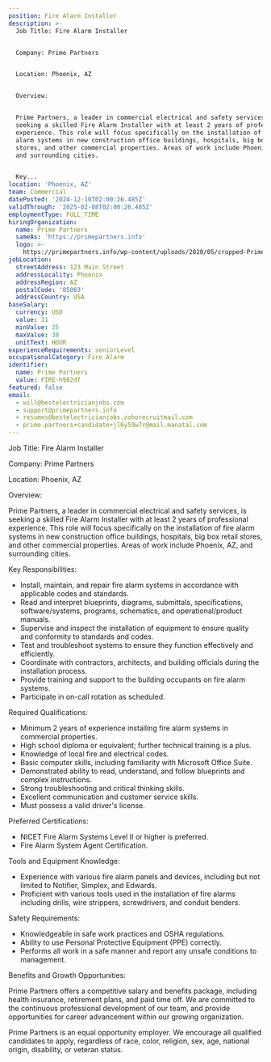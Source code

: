 ```yaml
---
position: Fire Alarm Installer
description: >-
  Job Title: Fire Alarm Installer


  Company: Prime Partners


  Location: Phoenix, AZ


  Overview:


  Prime Partners, a leader in commercial electrical and safety services, is
  seeking a skilled Fire Alarm Installer with at least 2 years of professional
  experience. This role will focus specifically on the installation of fire
  alarm systems in new construction office buildings, hospitals, big box retail
  stores, and other commercial properties. Areas of work include Phoenix, AZ,
  and surrounding cities. 


  Key...
location: 'Phoenix, AZ'
team: Commercial
datePosted: '2024-12-10T02:00:26.485Z'
validThrough: '2025-02-08T02:00:26.485Z'
employmentType: FULL_TIME
hiringOrganization:
  name: Prime Partners
  sameAs: 'https://primepartners.info'
  logo: >-
    https://primepartners.info/wp-content/uploads/2020/05/cropped-Prime-Partners-Logo-NO-BG-1-1.png
jobLocation:
  streetAddress: 123 Main Street
  addressLocality: Phoenix
  addressRegion: AZ
  postalCode: '85003'
  addressCountry: USA
baseSalary:
  currency: USD
  value: 31
  minValue: 25
  maxValue: 38
  unitText: HOUR
experienceRequirements: seniorLevel
occupationalCategory: Fire Alarm
identifier:
  name: Prime Partners
  value: FIRE-h982df
featured: false
email:
  - will@bestelectricianjobs.com
  - support@primepartners.info
  - resumes@bestelectricianjobs.zohorecruitmail.com
  - prime.partners+candidate+jl6y59w7r@mail.manatal.com
---
```




Job Title: Fire Alarm Installer

Company: Prime Partners

Location: Phoenix, AZ

Overview:

Prime Partners, a leader in commercial electrical and safety services, is seeking a skilled Fire Alarm Installer with at least 2 years of professional experience. This role will focus specifically on the installation of fire alarm systems in new construction office buildings, hospitals, big box retail stores, and other commercial properties. Areas of work include Phoenix, AZ, and surrounding cities. 

Key Responsibilities:

- Install, maintain, and repair fire alarm systems in accordance with applicable codes and standards.
- Read and interpret blueprints, diagrams, submittals, specifications, software/systems, programs, schematics, and operational/product manuals.
- Supervise and inspect the installation of equipment to ensure quality and conformity to standards and codes.
- Test and troubleshoot systems to ensure they function effectively and efficiently.
- Coordinate with contractors, architects, and building officials during the installation process.
- Provide training and support to the building occupants on fire alarm systems.
- Participate in on-call rotation as scheduled.

Required Qualifications:

- Minimum 2 years of experience installing fire alarm systems in commercial properties.
- High school diploma or equivalent; further technical training is a plus.
- Knowledge of local fire and electrical codes.
- Basic computer skills, including familiarity with Microsoft Office Suite.
- Demonstrated ability to read, understand, and follow blueprints and complex instructions.
- Strong troubleshooting and critical thinking skills.
- Excellent communication and customer service skills.
- Must possess a valid driver's license.

Preferred Certifications:

- NICET Fire Alarm Systems Level II or higher is preferred.
- Fire Alarm System Agent Certification.

Tools and Equipment Knowledge:

- Experience with various fire alarm panels and devices, including but not limited to Notifier, Simplex, and Edwards.
- Proficient with various tools used in the installation of fire alarms including drills, wire strippers, screwdrivers, and conduit benders.

Safety Requirements:

- Knowledgeable in safe work practices and OSHA regulations.
- Ability to use Personal Protective Equipment (PPE) correctly.
- Performs all work in a safe manner and report any unsafe conditions to management.

Benefits and Growth Opportunities:

Prime Partners offers a competitive salary and benefits package, including health insurance, retirement plans, and paid time off. We are committed to the continuous professional development of our team, and provide opportunities for career advancement within our growing organization.

Prime Partners is an equal opportunity employer. We encourage all qualified candidates to apply, regardless of race, color, religion, sex, age, national origin, disability, or veteran status.